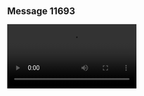 ## Message 11693



![Video](https://data.iron-swords.co.il/2024/September/23/https://data.iron-swords.co.il/2024/September/23/11693/11693_media.mp4)
